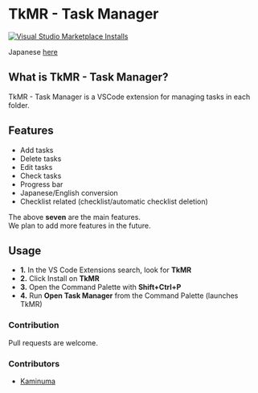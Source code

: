 # TkMR - Task Manager

[![Visual Studio Marketplace Installs](https://img.shields.io/visual-studio-marketplace/i/kaedeek.TkMR?style=flat-square)](https://marketplace.visualstudio.com/items?itemName=kaedeek.TkMR)

Japanese [here](https://github.com/kaedeek/TaskManager/blob/main/README.md)

## What is TkMR - Task Manager?

TkMR - Task Manager is a VSCode extension for managing tasks in each folder.

## Features

- Add tasks
- Delete tasks
- Edit tasks
- Check tasks
- Progress bar
- Japanese/English conversion
- Checklist related (checklist/automatic checklist deletion)

The above **seven** are the main features.  
We plan to add more features in the future.

## Usage

- **1.** In the VS Code Extensions search, look for **TkMR**
- **2.** Click Install on **TkMR**
- **3.** Open the Command Palette with **Shift+Ctrl+P**
- **4.** Run **Open Task Manager** from the Command Palette (launches TkMR)

### Contribution

Pull requests are welcome.

### Contributors

- [Kaminuma](https://github.com/kaminuma)

